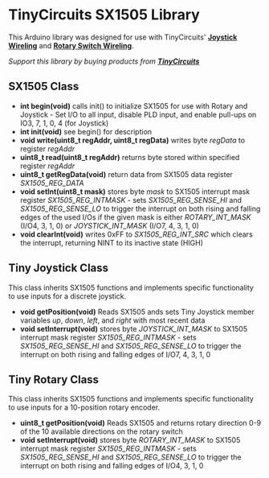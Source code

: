 # TinyCircuits SX1505 Library

This Arduino library was designed for use with TinyCircuits' **[Joystick Wireling](https://tinycircuits.com/collections/wireling-input-output/products/joystick-wireling)** and **[Rotary Switch Wireling](https://tinycircuits.com/collections/wireling-input-output/products/rotary-switch-wireling)**.

*Support this library by buying products from **[TinyCircuits](https://tinycircuits.com/)***

## SX1505 Class

* **int begin(void)**  calls init() to initialize SX1505 for use with Rotary and Joystick - Set I/O to all input, disable PLD input, and enable pull-ups on IO3, 7, 1, 0, 4 (for Joystick) 
* **int init(void)** see begin() for description
* **void write(uint8_t regAddr, uint8_t regData)** writes byte *regData* to register *regAddr*
* **uint8_t read(uint8_t regAddr)** returns byte stored within specified register *regAddr*
* **uint8_t getRegData(void)** return data from SX1505 data register *SX1505_REG_DATA*
* **void setInt(uint8_t mask)** stores byte *mask* to SX1505 interrupt mask register *SX1505_REG_INTMASK* - sets *SX1505_REG_SENSE_HI* and *SX1505_REG_SENSE_LO* to trigger the interrupt on both rising and falling edges of the used I/Os if the given mask is either *ROTARY_INT_MASK* (I/O4, 3, 1, 0) or *JOYSTICK_INT_MASK* (I/O7, 4, 3, 1, 0)
* **void clearInt(void)** writes 0xFF to *SX1505_REG_INT_SRC* which clears the interrupt, returning NINT to its inactive state (HIGH)


## Tiny Joystick Class

This class inherits SX1505 functions and implements specific functionality to use inputs for a discrete joystick.

* **void getPosition(void)** Reads SX1505 ands sets Tiny Joystick member variables *up*, *down*, *left*, and *right* with most recent data
* **void setInterrupt(void)** stores byte *JOYSTICK_INT_MASK* to SX1505 interrupt mask register *SX1505_REG_INTMASK* - sets *SX1505_REG_SENSE_HI* and *SX1505_REG_SENSE_LO* to trigger the interrupt on both rising and falling edges of I/O7, 4, 3, 1, 0

## Tiny Rotary Class

This class inherits SX1505 functions and implements specific functionality to use inputs for a 10-position rotary encoder.

* **uint8_t getPosition(void)** Reads SX1505 and returns rotary direction 0-9 of the 10 available directions on the rotary switch
* **void setInterrupt(void)** stores byte *ROTARY_INT_MASK* to SX1505 interrupt mask register *SX1505_REG_INTMASK* - sets *SX1505_REG_SENSE_HI* and *SX1505_REG_SENSE_LO* to trigger the interrupt on both rising and falling edges of I/O4, 3, 1, 0
	
	
	
	
	
